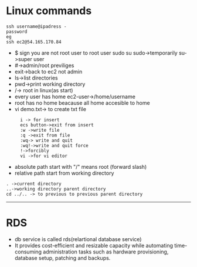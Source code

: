 # Linux commands
~~~
ssh username@ipadress -
password
eg
ssh ec2@54.165.170.84
~~~

* $ sign you are not root user
to root user 
sudo su
sudo->temporarily
su->super user
* #->admin/root previliges
* exit->back to ec2 not admin
* ls->list directories
* pwd->print working directory
* /-> root in linux(as start)
* every user has home
  ec2-user->/home/username
* root has no home beacause all home accesible to home
* vi demo.txt-> to create txt file
  ~~~
	i -> for insert
	ecs button->exit from insert 
	:w ->write file
	:q ->exit from file
	:wq-> write and quit
	:wq!->write and quit force
	!->forcibly
    vi ->for vi editor
  ~~~
* absolute path start with "/" means root (forward slash)
* relative path start from working directory 
~~~
. ->current directory
..->working directory parent directory
cd ../.. -> to previous to previous parent directory 
~~~
___

# RDS
* db service is called rds(relartional database service)
* It provides cost-efficient and resizable capacity while automating time-consuming administration tasks such as hardware provisioning, database setup, patching and backups.
